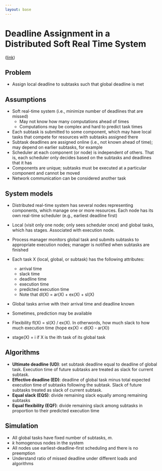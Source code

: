 ```yaml
---
layout: base
---
```


# Deadline Assignment in a Distributed Soft Real Time System
([link](https://drive.google.com/open?id=0B_10gtxnPV-_eHBjSUxPa2VPa2s))

## Problem
- Assign local deadline to subtasks such that global deadline is met

## Assumptions
- Soft real-time system (i.e., minimize number of deadlines that are missed)
  - May not know how many computations ahead of times
  - Computations may be complex and hard to predict task times
- Each subtask is submitted to some component, which may have local tasks that compete for resources with subtasks assigned there
- Subtask deadlines are assigned online (i.e., not known ahead of time); may depend on earlier subtasks, for example
- Scheduler at each component (or node) is independent of others. That is, each scheduler only decides based on the subtasks and deadlines that it has
- Components are unique; subtasks must be executed at a particular component and cannot be moved
- Network communication can be considered another task

## System models
- Distributed real-time system has several nodes representing components, which manage one or more resources. Each node has its own real-time scheduler (e.g., earliest deadline first)
- Local (visit only one node; only sees scheduler once) and global tasks, which has stages. Associated with execution node.
- Process manager monitors global task and submits subtasks to appropriate execution nodes; manager is notified when subtasks are finished
- Each task X (local, global, or subtask) has the following attributes:
  - arrival time
  - slack time
  - deadline time
  - execution time
  - predicted execution time
  - Note that dl(X) = ar(X) + ex(X) + sl(X)
- Global tasks arrive with their arrival time and deadline known
- Sometimes, prediction may be available

- Flexibility fl(X) = sl(X) / ex(X). In otherwords, how much slack to how much execution time (hope ex(X) < dl(X) - ar(X))
- stage(X) = i if X is the ith task of its global task

## Algorithms
- **Ultimate deadline (UD)**: set subtask deadline equal to deadline of global task. Execution time of future subtasks are treated as slack for current subtask.
- **Effective deadline (ED)**: deadline of global task minus total expected execution time of subtasks following the subtask. Slack of future subtasks treated as slack of current subtask.
- **Equal slack (EQS)**: divide remaining slack equally among remaining subtasks
- **Equal flexibility (EQF)**: divide remaining slack among subtasks in proportion to their predicted execution time

## Simulation
- All global tasks have fixed number of subtasks, *m*.
- *k* homogenous nodes in the system
- All nodes use earliest-deadline-first scheduling and there is no preemption
- Understand ratio of missed deadline under different loads and algorithms
